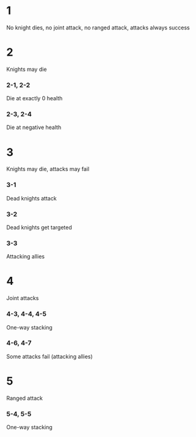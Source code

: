 # 1
No knight dies, no joint attack, no ranged attack, attacks always success

# 2
Knights may die
### 2-1, 2-2
Die at exactly 0 health
### 2-3, 2-4
Die at negative health

# 3
Knights may die, attacks may fail
### 3-1
Dead knights attack
### 3-2
Dead knights get targeted
### 3-3
Attacking allies

# 4
Joint attacks
### 4-3, 4-4, 4-5
One-way stacking
### 4-6, 4-7
Some attacks fail (attacking allies)

# 5
Ranged attack
### 5-4, 5-5
One-way stacking
